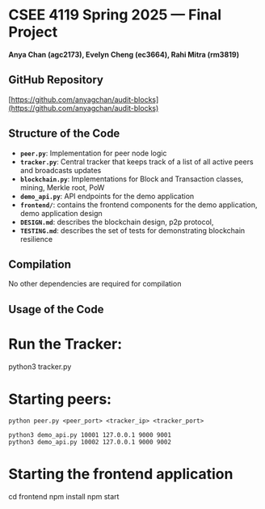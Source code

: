 # CSEE 4119 Spring 2025 — Final Project

**Anya Chan (agc2173), Evelyn Cheng (ec3664), Rahi Mitra (rm3819)**

## GitHub Repository

[https://github.com/anyagchan/audit-blocks](https://github.com/anyagchan/audit-blocks)

## Structure of the Code

- **`peer.py`**: Implementation for peer node logic
- **`tracker.py`**: Central tracker that keeps track of a list of all active peers and broadcasts updates
- **`blockchain.py`**: Implementations for Block and Transaction classes, mining, Merkle root, PoW
- **`demo_api.py`**: API endpoints for the demo application
- **`frontend/`**: contains the frontend components for the demo application, demo application design
- **`DESIGN.md`**: describes the blockchain design, p2p protocol,
- **`TESTING.md`**: describes the set of tests for demonstrating blockchain resilience

## Compilation

No other dependencies are required for compilation

## Usage of the Code

# Run the Tracker:

python3 tracker.py

# Starting peers:

    python peer.py <peer_port> <tracker_ip> <tracker_port>

    python3 demo_api.py 10001 127.0.0.1 9000 9001
    python3 demo_api.py 10002 127.0.0.1 9000 9002

# Starting the frontend application

cd frontend
npm install
npm start

